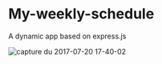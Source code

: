 # My-weekly-schedule
A dynamic app based on express.js

![capture du 2017-07-20 17-40-02](https://user-images.githubusercontent.com/26057384/28428873-0df980ec-6d7b-11e7-93ce-b06cc9eaedd0.png)
